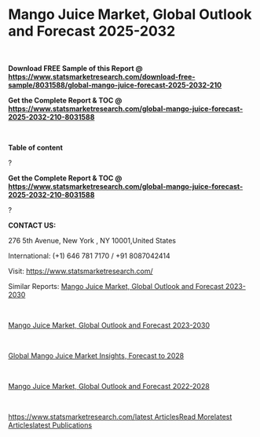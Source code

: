 <h1>Mango Juice Market, Global Outlook and Forecast 2025-2032</h1><br/><p><strong>Download FREE Sample of this Report @ <a href="https://www.statsmarketresearch.com/download-free-sample/8031588/global-mango-juice-forecast-2025-2032-210">https://www.statsmarketresearch.com/download-free-sample/8031588/global-mango-juice-forecast-2025-2032-210</a></strong></p>
 
 
 
 <div><b>Get the Complete Report & TOC @ <a href="https://www.statsmarketresearch.com/global-mango-juice-forecast-2025-2032-210-8031588">https://www.statsmarketresearch.com/global-mango-juice-forecast-2025-2032-210-8031588</a></b></div>
 
 
 
 <p><br />
 
 <b>Table of content</b></p>
 
 
 
 <p>? </p>
 
 
 
 <div><b>Get the Complete Report & TOC @ <a href="https://www.statsmarketresearch.com/global-mango-juice-forecast-2025-2032-210-8031588">https://www.statsmarketresearch.com/global-mango-juice-forecast-2025-2032-210-8031588</a></b></div>
 
 
 
 <p>? </p>
 
 
 
 <p><b>CONTACT US:</b><br />
 
 276 5th Avenue, New York , NY 10001,United States<br />
 
 International: (+1) 646 781 7170 / +91 8087042414<br />
 
 Visit: <a href="https://www.statsmarketresearch.com/">https://www.statsmarketresearch.com/</a><br />
 
 Similar Reports: <a href="https://www.statsmarketresearch.com/global-mango-juice-forecast-2025-2032-210-8031588">Mango Juice Market, Global Outlook and Forecast 2023-2030</a><br />
 
 <br />
 
 <a href="https://www.statsmarketresearch.com/global-mango-juice-forecast-2025-2032-210-8031588">Mango Juice Market, Global Outlook and Forecast 2023-2030</a><br />
 
 <br />
 
 <a href="https://www.statsmarketresearch.com/global-mango-juice-forecast-2025-2032-210-8031588">Global Mango Juice Market Insights, Forecast to 2028</a><br />
 
 <br />
 
 <a href="https://www.statsmarketresearch.com/global-mango-juice-forecast-2025-2032-210-8031588">Mango Juice Market, Global Outlook and Forecast 2022-2028</a><br />
 
 <br />
 
 <a href="https://gyeongbokgung.com">https://www.statsmarketresearch.com/</a><a href="https://hallyeomaritime.com">latest Articles</a><a href="https://jingwansa.com">Read More</a><a href="https://nguoiviet.jp/">latest Articles</a><a href="https://www.intelmarketresearch.com/">latest Publications</a></p>